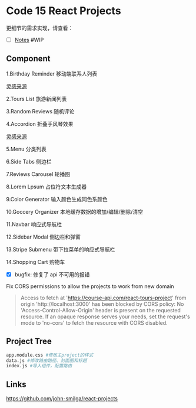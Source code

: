 # Code 15 React Projects

更细节的需求实现，请查看：

- [ ] [Notes](Notes.md)  #WIP

## Component

1.Birthday Reminder  移动端联系人列表

[灵感来源](https://www.uidesigndaily.com/posts/sketch-birthdays-list-card-widget-day-1042)

2.Tours List 旅游新闻列表

3.Random Reviews 随机评论

4.Accordion 折叠手风琴效果

[灵感来源](https://uidesigndaily.com/posts/sketch-accordion-website-day-1175)

5.Menu 分类列表

6.Side Tabs 侧边栏

7.Reviews Carousel 轮播图

8.Lorem Lpsum 占位符文本生成器

9.Color Generator 输入颜色生成同色系颜色

10.Goccery Organizer 本地缓存数据的增加/编辑/删除/清空

11.Navbar 响应式导航栏

12.Sidebar Modal 侧边栏和弹窗

13.Stripe Submenu 带下拉菜单的响应式导航栏

14.Shopping Cart 购物车



- [x] bugfix: 修复了 api 不可用的报错


Fix CORS permissions to allow the projects to work from new domain

> Access to fetch at 'https://course-api.com/react-tours-project' from origin 'http://localhost:3000' has been blocked by CORS policy: No 'Access-Control-Allow-Origin' header is present on the requested resource. If an opaque response serves your needs, set the request's mode to 'no-cors' to fetch the resource with CORS disabled.



## Project Tree

```bash
app.module.css #修改主project的样式
data.js #修改路由路径、封面图和标题
index.js #导入组件，配置路由
```



## Links

https://github.com/john-smilga/react-projects
